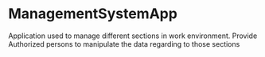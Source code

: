 # ManagementSystemApp
Application used to manage different sections in work environment. Provide Authorized persons to manipulate the data regarding to those sections
